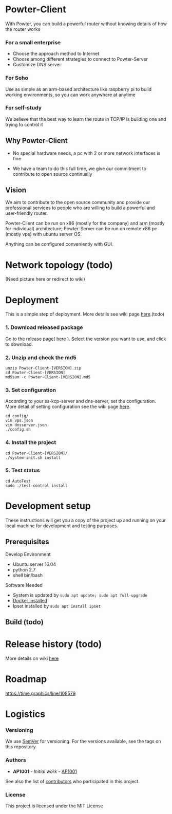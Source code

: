# Powter-Client

With Powter, you can build a powerful router without knowing details of how the router works

### For a small enterprise
* Choose the approach method to Internet
* Choose among different strategies to connect to Powter-Server
* Customize DNS server 

### For Soho

Use as simple as an arm-based architecture like raspberry pi to build working environments, so you can work anywhere at anytime

### For self-study

We believe that the best way to learn the route in TCP/IP is building one and trying to control it

## Why Powter-Client

* No special hardware needs, a pc with 2 or more network interfaces is fine

* We have a team to do this full time, we give our commitment to contribute to open source continually 


## Vision
We aim to contribute to the open source community and provide our professional services to people who are willing to build a powerful and user-friendly router.

Powter-Client can be run on x86 (mostly for the company) and arm (mostly for individual) architecture; Powter-Server can be run on remote x86 pc (mostly vps) with ubuntu server OS.

Anything can be configured conveniently with GUI.



# Network topology (todo)
(Need picture here or redirect to wiki)


# Deployment
This is a simple step of deployment. More details see wiki page [here]().(todo)

### 1. Download released package 
Go to the release page( [here](https://github.com/hilanderas/Powter-Client/releases) ). Select the version you want to use, and click to download.

### 2. Unzip and check the md5
```
unzip Powter-Client-[VERSION].zip
cd Powter-Client-[VERSION] 
md5sum -c Powter-Client-[VERSION].md5
```

### 3. Set configuration
According to your ss-kcp-server and dns-server, set the configuration. More detail of setting configuration see the wiki page [here]().
```
cd config/
vim vps.json
vim dnsserver.json
./config.sh
```

### 4. Install the project
```
cd Powter-Client-[VERSION]/
./system-init.sh install
```

### 5. Test status
```
cd AutoTest
sudo ./test-control install
```


# Development setup

These instructions will get you a copy of the project up and running on your local machine for development and testing purposes. 

## Prerequisites
Develop Environment
* Ubuntu server 16.04 
* python 2.7
* shell bin/bash

Software Needed
* System is updated by `sudo apt update; sudo apt full-upgrade`
* [Docker installed](https://www.digitalocean.com/community/tutorials/how-to-install-and-use-docker-on-ubuntu-16-04)
* Ipset installed by `sudo apt install ipset`

## Build (todo)


# Release history (todo)
More details on wiki [here]()

# Roadmap
https://time.graphics/line/108579

# Logistics

### Versioning

We use [SemVer](http://semver.org/) for versioning. For the versions available, see the tags on this repository

### Authors

* **AP1001** - *Initial work* - [AP1001](https://github.com/ap1001)

See also the list of [contributors](https://github.com/meniasx86/Powter-Client/contributors) who participated in this project.

### License 

This project is licensed under the MIT License 

